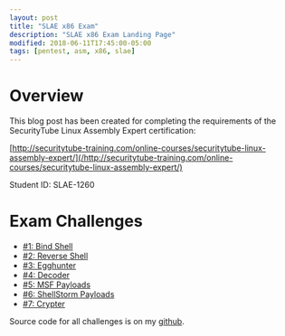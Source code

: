```yaml
---
layout: post
title: "SLAE x86 Exam"
description: "SLAE x86 Exam Landing Page"
modified: 2018-06-11T17:45:00-05:00
tags: [pentest, asm, x86, slae]
---
```


# Overview
This blog post has been created for completing the requirements of the
SecurityTube Linux Assembly Expert certification:

[http://securitytube-training.com/online-courses/securitytube-linux-assembly-expert/](/http://securitytube-training.com/online-courses/securitytube-linux-assembly-expert/)

Student ID: SLAE-1260

# Exam Challenges
 * [#1: Bind Shell](/slae-1-bindshell/)
 * [#2: Reverse Shell](/slae-2-revshell/)
 * [#3: Egghunter](/slae-3-egghunter/)
 * [#4: Decoder](/slae-4-decoder/)
 * [#5: MSF Payloads](/slae-5-msf/)
 * [#6: ShellStorm Payloads](/slae-6-poly/)
 * [#7: Crypter](/slae-7-crypter/)

Source code for all challenges is on my 
[github](https://github.com/kerrymilan/slae32).
